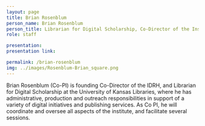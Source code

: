 ```yaml
---
layout: page
title: Brian Rosenblum
person_name: Brian Rosenblum
person_title: Librarian for Digital Scholarship, Co-Director of the Institute for Digital Research in the Humanities, <br>University of Kansas
role: staff

presentation:
presentation link:

permalink: /brian-rosenblum
img: ../images/Rosenblum-Brian_square.png
---
```

Brian Rosenblum (Co-PI) is founding Co-Director of the IDRH, and Librarian for Digital  Scholarship at the University of Kansas Libraries, where he has administrative, production and  outreach responsibilities in support of a variety of digital initiatives and publishing services. As Co PI, he will coordinate and oversee all aspects of the institute, and facilitate several sessions. 